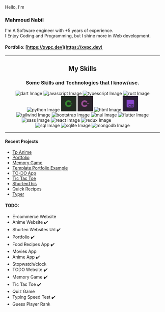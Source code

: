Hello, I'm
### Mahmoud Nabil 

I'm A Software engineer with +5 years of experience.     
I Enjoy Coding and Programming, but I shine more in Web development.


#### Portfolio: [https://xvpc.dev](https://xvpc.dev)

<hr height="1" />

<div align="center">
  <h2>My Skills</h2>
  <h3>Some Skills and Technologies that I know/use.</h3>
</div>

<div align="center">
  <img src="https://raw.githubusercontent.com/LeonardSSH/vscord/main/assets/icons/dart.png" width="50" height="50" alt='dart Image'>
  <img src="https://raw.githubusercontent.com/LeonardSSH/vscord/main/assets/icons/js.png" width="50" height="50" alt='javascript Image'>
  <img src="https://raw.githubusercontent.com/LeonardSSH/vscord/main/assets/icons/ts.png" width="50" height="50" alt='typescript Image'>
  <img src="https://raw.githubusercontent.com/LeonardSSH/vscord/main/assets/icons/rust.png" width="50" height="50" alt='rust Image'>
  <img src="https://raw.githubusercontent.com/LeonardSSH/vscord/main/assets/icons/python.png" width="50" height="50" alt='python Image'>
  <img src="https://raw.githubusercontent.com/LeonardSSH/vscord/main/assets/icons/csharp.png" width="50" height="50" alt='csharp Image'>
  <img src="https://raw.githubusercontent.com/leonardssh/vscord/main/assets/icons/cpp.png" width="50" height="50" alt='cplusplus Image'>
  <img src="https://raw.githubusercontent.com/leonardssh/vscord/main/assets/icons/html.png" width="50" height="50" alt='html Image'>
  <img src="https://raw.githubusercontent.com/leonardssh/vscord/main/assets/icons/css.png" width="50" height="50" alt='css Image'>
  <br />
  <img src="https://raw.githubusercontent.com/LeonardSSH/vscord/main/assets/icons/tailwind.png" width="50" height="50" alt='tailwind Image'>
  <img src="https://cdn.jsdelivr.net/gh/devicons/devicon/icons/bootstrap/bootstrap-original.svg" width="50" height="50" alt='bootstrap Image'>
  <img src="https://mui.com/static/logo.png" width="50" height="50" alt='mui Image'>
  <img src="https://static.wikia.nocookie.net/google/images/9/98/Images-0.jpeg" width="50" height="50" alt='flutter Image'>
  <img src="https://cdn.jsdelivr.net/gh/devicons/devicon/icons/sass/sass-original.svg" width="50" height="50" alt='sass Image'>
  <img src="https://raw.githubusercontent.com/leonardssh/vscord/main/assets/icons/tsx.png" width="50" height="50" alt='react Image'>
  <img src="https://cdn.jsdelivr.net/gh/devicons/devicon/icons/redux/redux-original.svg" width="50" height="50" alt='redux Image'>
  <img style="mix-blend-mode: lighten;" src="https://media.licdn.com/dms/image/C5622AQEaSzZNrNFgUQ/feedshare-shrink_1280/0/1678383920919?e=1712793600&v=beta&t=XaV1cR5dsingtSlzYyyBESEbCbsxUILBouZ3Gn2XtXI" width="50" height="50" alt='nextjs Image'>
  <br />
  <img src="https://raw.githubusercontent.com/LeonardSSH/vscord/main/assets/icons/sql.png" width="50" height="50" alt='sql Image'>
  <img src="https://e7.pngegg.com/pngimages/778/255/png-clipart-sqlite-database-android-mysql-android-text-logo.png" width="80" height="50" alt='sqlite Image'>
  <img src="https://cdn.jsdelivr.net/gh/devicons/devicon/icons/mongodb/mongodb-original-wordmark.svg" width="50" height="50" alt='mongodb Image'>
</div>

<hr height="1" />

#### Recent Projects
- [Tp Anime](https://tpanime.com)
- [Portfolio](https://xvpc.dev)
- [Memory Game](https://xvpc.github.io/memory-game)
- [Template Portfolio Example](https://xvpc.github.io/temp-css-html)
- [TO-DO App](https://xvpc.github.io/todo)
- [Tic Tac Toe](https://xvpc.github.io/tic-tac-toe)
- [ShortenThis](https://stul.site)
- [Quick Recipes](https://quickrecipes.pages.dev)
- [Typer](https://xvpc.github.io/typer)


#### TODO:
- E-commerce Website
- Anime Website ✔️
- Shorten Websites Url ✔️
- Portfolio ✔️
- Food Recipes App ✔️
- Movies App
- Anime App ✔️
- Stopwatch/clock
- TODO Website ✔️
- Memory Game ✔️
- Tic Tac Toe ✔️ 
- Quiz Game
- Typing Speed Test ✔️
- Guess Player Rank
